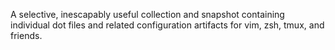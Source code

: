 A selective, inescapably useful collection and snapshot containing individual
dot files and related configuration artifacts for vim, zsh, tmux, and friends.
